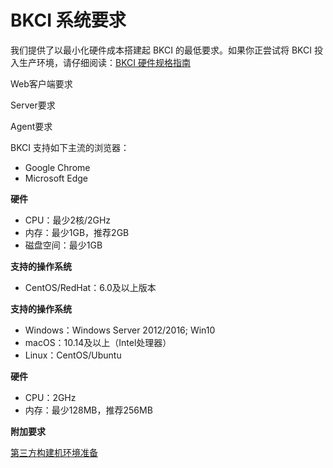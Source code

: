 # BKCI 系统要求

我们提供了以最小化硬件成本搭建起 BKCI 的最低要求。如果你正尝试将 BKCI 投入生产环境，请仔细阅读：[BKCI 硬件规格指南](<.gitbook/assets/hardware specifications>)​

Web客户端要求

Server要求

Agent要求

BKCI 支持如下主流的浏览器：

* Google Chrome
* Microsoft Edge

**硬件**

* CPU：最少2核/2GHz
* 内存：最少1GB，推荐2GB
* 磁盘空间：最少1GB

**支持的操作系统**

* CentOS/RedHat：6.0及以上版本

**支持的操作系统**

* Windows：Windows Server 2012/2016; Win10
* macOS：10.14及以上（Intel处理器）
* Linux：CentOS/Ubuntu

**硬件**

* CPU：2GHz
* 内存：最少128MB，推荐256MB

**附加要求**

​[第三方构建机环境准备](<.gitbook/assets/prepara agent>)​
